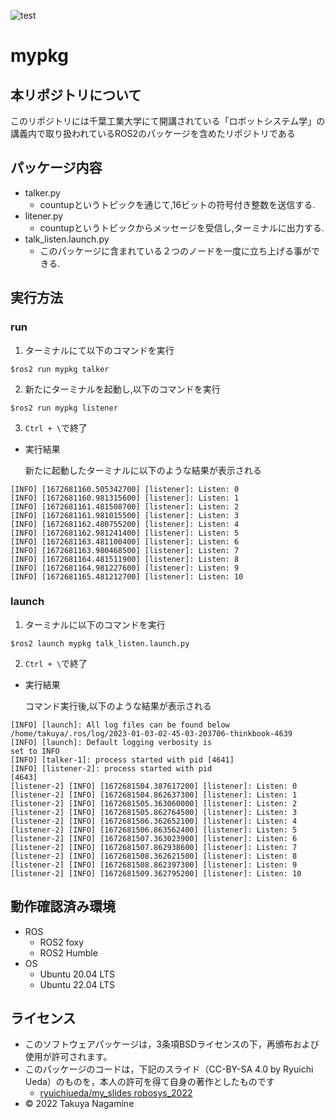 ![test](https://github.com/TakuyaNagamine/mypkg/actions/workflows/test.yml/badge.svg)
# mypkg
## 本リポジトリについて
このリポジトリには千葉工業大学にて開講されている「ロボットシステム学」の講義内で取り扱われているROS2のパッケージを含めたリポジトリである
## パッケージ内容
- talker.py
  - countupというトピックを通じて,16ビットの符号付き整数を送信する.
- litener.py
  - countupというトピックからメッセージを受信し,ターミナルに出力する. 
- talk_listen.launch.py
  - このパッケージに含まれている２つのノードを一度に立ち上げる事ができる.
## 実行方法
### run
1. ターミナルにて以下のコマンドを実行
  ```
  $ros2 run mypkg talker
  ```
2. 新たにターミナルを起動し,以下のコマンドを実行
  ```
  $ros2 run mypkg listener
  ```
3. `Ctrl + \`で終了
- 実行結果

   新たに起動したターミナルに以下のような結果が表示される
```
[INFO] [1672681160.505342700] [listener]: Listen: 0
[INFO] [1672681160.981315600] [listener]: Listen: 1
[INFO] [1672681161.481508700] [listener]: Listen: 2
[INFO] [1672681161.981015500] [listener]: Listen: 3
[INFO] [1672681162.480755200] [listener]: Listen: 4
[INFO] [1672681162.981241400] [listener]: Listen: 5
[INFO] [1672681163.481100400] [listener]: Listen: 6
[INFO] [1672681163.980468500] [listener]: Listen: 7
[INFO] [1672681164.481511900] [listener]: Listen: 8
[INFO] [1672681164.981227600] [listener]: Listen: 9
[INFO] [1672681165.481212700] [listener]: Listen: 10
```
### launch
1. ターミナルに以下のコマンドを実行  
```
$ros2 launch mypkg talk_listen.launch.py
```
2. `Ctrl + \`で終了
- 実行結果

  コマンド実行後,以下のような結果が表示される
```
[INFO] [launch]: All log files can be found below /home/takuya/.ros/log/2023-01-03-02-45-03-203706-thinkbook-4639
[INFO] [launch]: Default logging verbosity is 
set to INFO
[INFO] [talker-1]: process started with pid [4641]
[INFO] [listener-2]: process started with pid 
[4643]
[listener-2] [INFO] [1672681504.387617200] [listener]: Listen: 0
[listener-2] [INFO] [1672681504.862637300] [listener]: Listen: 1
[listener-2] [INFO] [1672681505.363060000] [listener]: Listen: 2
[listener-2] [INFO] [1672681505.862764500] [listener]: Listen: 3
[listener-2] [INFO] [1672681506.362652100] [listener]: Listen: 4
[listener-2] [INFO] [1672681506.863562400] [listener]: Listen: 5
[listener-2] [INFO] [1672681507.363023900] [listener]: Listen: 6
[listener-2] [INFO] [1672681507.862938600] [listener]: Listen: 7
[listener-2] [INFO] [1672681508.362621500] [listener]: Listen: 8
[listener-2] [INFO] [1672681508.862397300] [listener]: Listen: 9
[listener-2] [INFO] [1672681509.362795200] [listener]: Listen: 10
```
## 動作確認済み環境
- ROS
  - ROS2 foxy
  - ROS2 Humble
- OS
  - Ubuntu 20.04 LTS  
  - Ubuntu 22.04 LTS  
## ライセンス
  - このソフトウェアパッケージは，3条項BSDライセンスの下，再頒布および使用が許可されます。
  - このパッケージのコードは，下記のスライド（CC-BY-SA 4.0 by Ryuichi Ueda）のものを，本人の許可を得て自身の著作としたものです
    - [ryuichiueda/my_slides robosys_2022](https://github.com/ryuichiueda/my_slides/tree/master/robosys_2022)
  - © 2022 Takuya Nagamine
